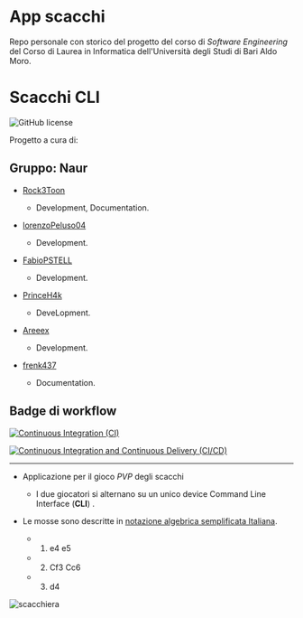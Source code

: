 # App scacchi
Repo personale con storico del progetto del corso di *Software Engineering* del Corso di Laurea in Informatica dell'Università degli Studi di Bari Aldo Moro.
<br>
# Scacchi CLI
![GitHub license](https://img.shields.io/badge/License-Not_Commercial-blue.svg)

Progetto a cura di:
## Gruppo: Naur
* [Rock3Toon](https://github.com/Rock3toon) 

  * Development, Documentation.

* [lorenzoPeluso04](https://github.com/lorenzoPeluso04) 

  * Development.
* [FabioPSTELL](https://github.com/FabioPSTELL) 

  * Development.

* [PrinceH4k](https://github.com/PrinceH4k) 

  * DeveLopment.

* [Areeex](https://github.com/Areeex) 

  * Development.

* [frenk437]() 

  * Documentation.
  




## Badge di workflow
[![Continuous Integration (CI)](https://github.com/softeng2425-inf-uniba/project2-naur/actions/workflows/CI.yml/badge.svg)](https://github.com/softeng2425-inf-uniba/project2-naur/actions/workflows/CI.yml)

[![Continuous Integration and Continuous Delivery (CI/CD)](https://github.com/softeng2425-inf-uniba/project2-naur/actions/workflows/CI-CD.yml/badge.svg)](https://github.com/softeng2425-inf-uniba/project2-naur/actions/workflows/CI-CD.yml)

____
* Applicazione per il gioco *PVP* degli scacchi

  * I due giocatori si alternano su un unico device Command Line Interface (**CLI**) .

* Le mosse sono descritte in [notazione algebrica semplificata Italiana](https://it.wikipedia.org/wiki/Notazione_algebrica).
   - 1. e4 e5
   - 2. Cf3 Cc6
   - 3. d4 

![scacchiera](scacchiera.png)
